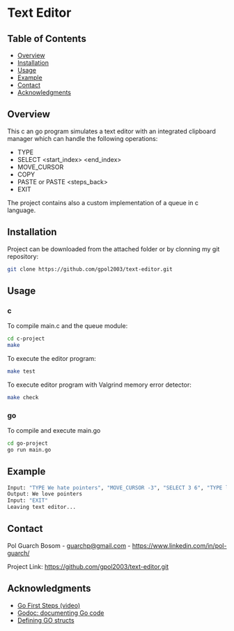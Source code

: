 # Text Editor
## Table of Contents
  - [Overview](#overview)
  - [Installation](#installation)
  - [Usage](#usage)
  - [Example](#example)
  - [Contact](#contact)
  - [Acknowledgments](#acknowledgments)

## Overview 
This c an go program simulates a text editor with an integrated clipboard manager which can handle the following operations:
- TYPE <text>
- SELECT <start_index> <end_index>
- MOVE_CURSOR <offset>
- COPY
- PASTE or PASTE <steps_back>
- EXIT

The project contains also a custom implementation of a queue in c language.


## Installation
Project can be downloaded from the attached folder or by clonning my git repository:


```bash
git clone https://github.com/gpol2003/text-editor.git
```

## Usage

### c
To compile main.c and the queue module:
```bash
cd c-project
make
```

To execute the editor program:
```bash
make test
```

To execute editor program with Valgrind memory error detector:
```bash
make check
```
### go
To compile and execute main.go
```bash
cd go-project
go run main.go
```

## Example
```bash
Input: "TYPE We hate pointers", "MOVE_CURSOR -3", "SELECT 3 6", "TYPE love"
Output: We love pointers
Input: "EXIT"
Leaving text editor...
```

## Contact
Pol Guarch Bosom - guarchp@gmail.com - https://www.linkedin.com/in/pol-guarch/

Project Link: https://github.com/gpol2003/text-editor.git

## Acknowledgments
- [Go First Steps (video)](https://www.youtube.com/watch?v=AGiayASyp2Q)
- [Godoc: documenting Go code](https://go.dev/blog/godoc)
- [Defining GO structs](https://www.digitalocean.com/community/tutorials/defining-structs-in-go-es)
